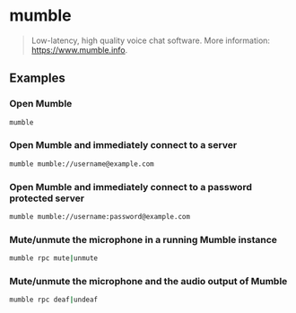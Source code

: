 # mumble

> Low-latency, high quality voice chat software. More information: <https://www.mumble.info>.

## Examples

### Open Mumble

```bash
mumble
```

### Open Mumble and immediately connect to a server

```bash
mumble mumble://username@example.com
```

### Open Mumble and immediately connect to a password protected server

```bash
mumble mumble://username:password@example.com
```

### Mute/unmute the microphone in a running Mumble instance

```bash
mumble rpc mute|unmute
```

### Mute/unmute the microphone and the audio output of Mumble

```bash
mumble rpc deaf|undeaf
```
